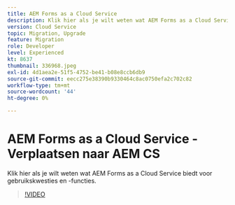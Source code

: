 ```yaml
---
title: AEM Forms as a Cloud Service
description: Klik hier als je wilt weten wat AEM Forms as a Cloud Service biedt voor gebruikskwesties en -functies.
version: Cloud Service
topic: Migration, Upgrade
feature: Migration
role: Developer
level: Experienced
kt: 8637
thumbnail: 336968.jpeg
exl-id: 4d1aea2e-51f5-4752-be41-b08e8ccb6db9
source-git-commit: eecc275e38390b9330464c8ac0750efa2c702c82
workflow-type: tm+mt
source-wordcount: '44'
ht-degree: 0%

---
```


# AEM Forms as a Cloud Service - Verplaatsen naar AEM CS

Klik hier als je wilt weten wat AEM Forms as a Cloud Service biedt voor gebruikskwesties en -functies.

>[!VIDEO](https://video.tv.adobe.com/v/336968?quality=12&learn=on)
